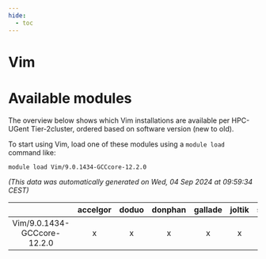 ```yaml
---
hide:
  - toc
---
```


Vim
===

# Available modules


The overview below shows which Vim installations are available per HPC-UGent Tier-2cluster, ordered based on software version (new to old).

To start using Vim, load one of these modules using a `module load` command like:

```shell
module load Vim/9.0.1434-GCCcore-12.2.0
```

*(This data was automatically generated on Wed, 04 Sep 2024 at 09:59:34 CEST)*  

| |accelgor|doduo|donphan|gallade|joltik|shinx|skitty|
| :---: | :---: | :---: | :---: | :---: | :---: | :---: | :---: |
|Vim/9.0.1434-GCCcore-12.2.0|x|x|x|x|x|x|x|
